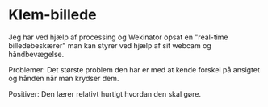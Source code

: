 # Klem-billede 
Jeg har ved hjælp af processing og Wekinator opsat en "real-time billedebeskærer" man kan styrer ved hjælp af sit webcam og håndbevægelse.

Problemer:
Det største problem den har er med at kende forskel på ansigtet og hånden når man krydser dem.

Positiver:
Den lærer relativt hurtigt hvordan den skal gøre.
